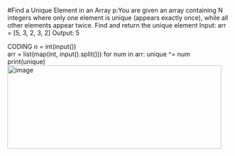 #Find a Unique Element in an Array
p:You are given an array containing N integers where only one element is unique (appears exactly once), while all other elements appear twice. Find and return the unique element
Input:
arr = [5, 3, 2, 3, 2]
Output:
5

CODING
n = int(input())                     
arr = list(map(int, input().split()))
for num in arr:
    unique ^= num                    
print(unique)                        
<img width="482" height="188" alt="image" src="https://github.com/user-attachments/assets/ffd7bee7-9a1e-47ed-9176-8e9fd75b43bd" />
